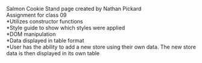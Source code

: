 Salmon Cookie Stand page created by Nathan Pickard <br>
Assignment for class 09 <br>
*Utilizes constructor functions <br>
*Style guide to show which styles were applied <br>
*DOM manipulation <br>
*Data displayed in table format <br>
*User has the ability to add a new store using their own data.  The new store data is then displayed in its own table <br>
